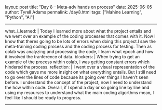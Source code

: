 layout: post
title: "Day 8 – Meta-adv hands on process"
date: 2025-06-05
author: Tyrell Adams
permalink: /day8.html
tags: ["Mahine Learning", "Python", "AI"]

---
what_i_learned: |
  Today I learned more about what the project entails and we went over an example of the coding processes that comes with it. Now I know that theres going to be lots of errors when doing this project.I saw the meta-training coding process and the coding process for testing. Then as colab was analyzing and processing the code, I learn what epoch and how it involved the tranference of data.
blockers: |
  When trying to get an example of the process within colab, I was getting constant errors which hindered the process.
reflection: |
  I went over a visual representation of the code which gave me more insight on what everything entails. But I still need to go over the lines of code because its going over things I haven't seen before. I understand the concept of the project, now I need to understand the how within code. Overall, if I spend a day or so going line by line and using my resourses to understand what the main coding algorthms mean, I feel like I should be ready to progress.
  
---
